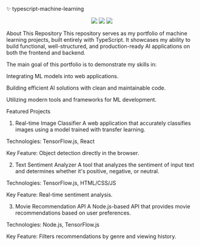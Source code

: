 ✨ typescript-machine-learning
<p align="center">
<img src="https://img.shields.io/badge/TypeScript-3178C6?style=for-the-badge&logo=typescript&logoColor=white" />
<img src="https://img.shields.io/badge/TensorFlow.js-FF6F00?style=for-the-badge&logo=tensorflow&logoColor=white" />
<img src="https://img.shields.io/badge/Node.js-339933?style=for-the-badge&logo=nodedotjs&logoColor=white" />
</p>

About This Repository
This repository serves as my portfolio of machine learning projects, built entirely with TypeScript. It showcases my ability to build functional, well-structured, and production-ready AI applications on both the frontend and backend.

The main goal of this portfolio is to demonstrate my skills in:

Integrating ML models into web applications.

Building efficient AI solutions with clean and maintainable code.

Utilizing modern tools and frameworks for ML development.

Featured Projects
1. Real-time Image Classifier
A web application that accurately classifies images using a model trained with transfer learning.

Technologies: TensorFlow.js, React

Key Feature: Object detection directly in the browser.

2. Text Sentiment Analyzer
A tool that analyzes the sentiment of input text and determines whether it's positive, negative, or neutral.

Technologies: TensorFlow.js, HTML/CSS/JS

Key Feature: Real-time sentiment analysis.

3. Movie Recommendation API
A Node.js-based API that provides movie recommendations based on user preferences.

Technologies: Node.js, TensorFlow.js

Key Feature: Filters recommendations by genre and viewing history.